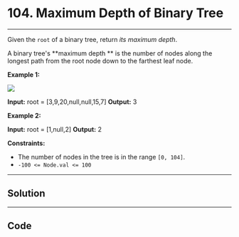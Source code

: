 # 104. Maximum Depth of Binary Tree

---

Given the `root` of a binary tree, return _its maximum depth_.

A binary tree's **maximum depth **  is the number of nodes along the longest path from the root node down to the farthest leaf node.

 

**Example 1:**

![](https://assets.leetcode.com/uploads/2020/11/26/tmp-tree.jpg)


**Input:** root = [3,9,20,null,null,15,7]
**Output:** 3


**Example 2:**


**Input:** root = [1,null,2]
**Output:** 2


 

**Constraints:**

  * The number of nodes in the tree is in the range `[0, 104]`.
  * `-100 <= Node.val <= 100`

---

## Solution



---

## Code
```python


```
